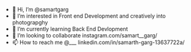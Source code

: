 - 👋 Hi, I’m @samartgarg
- 👀 I’m interested in Front end Development and creatively into photograpghy
- 🌱 I’m currently learning Back End Devlopment
- 💞️ I’m looking to collaborate instagram.com/samart__garg/
- 📫 How to reach me @___  linkedin.com/in/samarth-garg-13637722a/

<!---
Trespassers Stay Away-Toxic MAterial
--->
